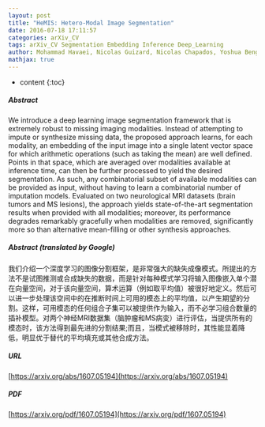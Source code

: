 ```yaml
---
layout: post
title: "HeMIS: Hetero-Modal Image Segmentation"
date: 2016-07-18 17:11:57
categories: arXiv_CV
tags: arXiv_CV Segmentation Embedding Inference Deep_Learning
author: Mohammad Havaei, Nicolas Guizard, Nicolas Chapados, Yoshua Bengio
mathjax: true
---
```


* content
{:toc}

##### Abstract
We introduce a deep learning image segmentation framework that is extremely robust to missing imaging modalities. Instead of attempting to impute or synthesize missing data, the proposed approach learns, for each modality, an embedding of the input image into a single latent vector space for which arithmetic operations (such as taking the mean) are well defined. Points in that space, which are averaged over modalities available at inference time, can then be further processed to yield the desired segmentation. As such, any combinatorial subset of available modalities can be provided as input, without having to learn a combinatorial number of imputation models. Evaluated on two neurological MRI datasets (brain tumors and MS lesions), the approach yields state-of-the-art segmentation results when provided with all modalities; moreover, its performance degrades remarkably gracefully when modalities are removed, significantly more so than alternative mean-filling or other synthesis approaches.

##### Abstract (translated by Google)
我们介绍一个深度学习的图像分割框架，是非常强大的缺失成像模式。所提出的方法不是试图推测或合成缺失的数据，而是针对每种模式学习将输入图像嵌入单个潜在向量空间，对于该向量空间，算术运算（例如取平均值）被很好地定义。然后可以进一步处理该空间中的在推断时间上可用的模态上的平均值，以产生期望的分割。这样，可用模态的任何组合子集可以被提供作为输入，而不必学习组合数量的插补模型。对两个神经MRI数据集（脑肿瘤和MS病变）进行评估，当提供所有的模态时，该方法得到最先进的分割结果;而且，当模式被移除时，其性能显着降低，明显优于替代的平均填充或其他合成方法。

##### URL
[https://arxiv.org/abs/1607.05194](https://arxiv.org/abs/1607.05194)

##### PDF
[https://arxiv.org/pdf/1607.05194](https://arxiv.org/pdf/1607.05194)

